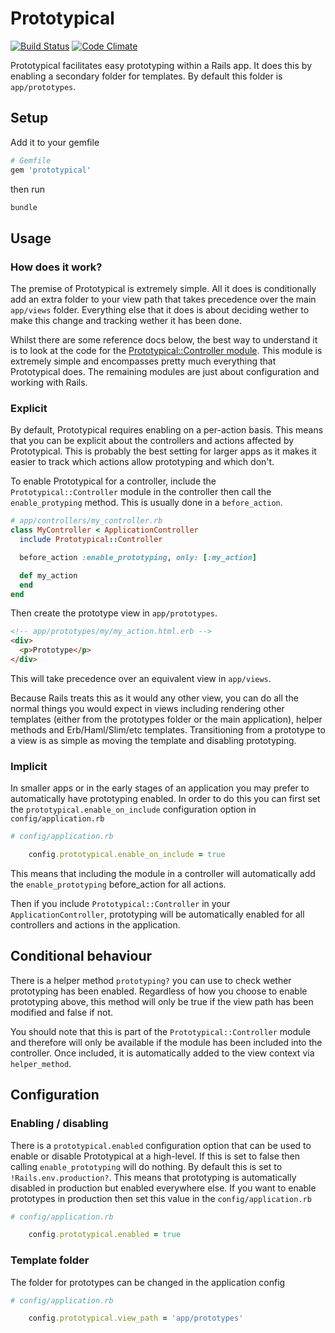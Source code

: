 # Prototypical

[![Build Status](https://travis-ci.org/adamphillips/prototypical.svg?branch=master)](https://travis-ci.org/adamphillips/prototypical)
[![Code Climate](https://codeclimate.com/github/adamphillips/prototypical/badges/gpa.svg)](https://codeclimate.com/github/adamphillips/prototypical)

Prototypical facilitates easy prototyping within a Rails app. It does this by
enabling a secondary folder for templates. By default this folder is
`app/prototypes`.

## Setup

Add it to your gemfile

```ruby
# Gemfile
gem 'prototypical'
```

then run

```ruby
bundle
```

## Usage

### How does it work?

The premise of Prototypical is extremely simple. All it does is conditionally
add an extra folder to your view path that takes precedence over the main
`app/views` folder. Everything else that it does is about deciding wether to
make this change and tracking wether it has been done.

Whilst there are some reference docs below, the best way to understand it is to
look at the code for the [Prototypical::Controller
module](lib/prototypical/controller.rb). This module is extremely
simple and encompasses pretty much everything that Prototypical does. The
remaining modules are just about configuration and working with Rails.

### Explicit

By default, Prototypical requires enabling on a per-action basis. This means
that you can be explicit about the controllers and actions affected by
Prototypical. This is probably the best setting for larger apps as it makes it
easier to track which actions allow prototyping and which don't.

To enable Prototypical for a controller, include the `Prototypical::Controller`
module in the controller then call the `enable_protyping` method. This is
usually done in a `before_action`.


```ruby
# app/controllers/my_controller.rb
class MyController < ApplicationController
  include Prototypical::Controller

  before_action :enable_prototyping, only: [:my_action]

  def my_action
  end
end
```

Then create the prototype view in `app/prototypes`.

```html
<!-- app/prototypes/my/my_action.html.erb -->
<div>
  <p>Prototype</p>
</div>
```

This will take precedence over an equivalent view in `app/views`.

Because Rails treats this as it would any other view, you can do all the normal
things you would expect in views including rendering other templates (either
from the prototypes folder or the main application), helper methods and
Erb/Haml/Slim/etc templates. Transitioning from a prototype to a view is as
simple as moving the template and disabling prototyping.

### Implicit

In smaller apps or in the early stages of an application you may prefer to
automatically have prototyping enabled. In order to do this you can first set
the `prototypical.enable_on_include` configuration option in
`config/application.rb`

```ruby
# config/application.rb

    config.prototypical.enable_on_include = true
```

This means that including the module in a controller will automatically add the
`enable_prototyping` before_action for all actions.

Then if you include `Prototypical::Controller` in your `ApplicationController`,
prototyping will be automatically enabled for all controllers and actions in the
application.

## Conditional behaviour

There is a helper method `prototyping?` you can use to check wether prototyping
has been enabled. Regardless of how you choose to enable prototyping above, this
method will only be true if the view path has been modified and false if not.

You should note that this is part of the `Prototypical::Controller` module and
therefore will only be available if the module has been included into the
controller. Once included, it is automatically added to the view context via
`helper_method`.

## Configuration

### Enabling / disabling

There is a `prototypical.enabled` configuration option that can be used to enable or disable Prototypical at a high-level. If this is set to false then calling `enable_prototyping` will do nothing. By default this is set to `!Rails.env.production?`. This means that prototyping is automatically disabled in production but enabled everywhere else. If you want to enable prototypes in production then set this value in the `config/application.rb`

```ruby
# config/application.rb

    config.prototypical.enabled = true
```

### Template folder

The folder for prototypes can be changed in the application config

```ruby
# config/application.rb

    config.prototypical.view_path = 'app/prototypes'
```